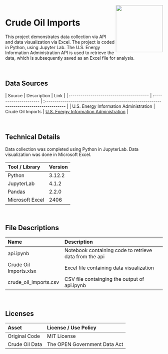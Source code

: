 <img align="right" height="150" src="https://user-images.githubusercontent.com/107127279/233161463-b4e5627d-1258-4050-80d2-d83a2abd50e7.png">

# Crude Oil Imports
This project demonstrates data collection via API and data visualization via Excel. The project is coded in Python, using Jupyter Lab. The U.S. Energy Information Administration API is used to retrieve the data, which is subsequently saved as an Excel file for analysis.

</br> 

## Data Sources

| Source                                   | Description            | Link                                                                                          |
| :--------------------------------------- | :--------------------- | :---------------------------------------------------------------------------------------- |  | U.S. Energy Information Administration  | Crude Oil Imports      | [U.S. Energy Information Administration](https://www.eia.gov/opendata/documentation.php)   |

</br> 

## Technical Details
Data collection was completed using Python in JupyterLab. Data visualization was done in Microsoft Excel.<br/>


| Tool / Library    | Version |
| :---------------  | :------ |
| Python            | 3.12.2  |
| JupyterLab        | 4.1.2   |
| Pandas            | 2.2.0   |
| Microsoft Excel   | 2406    |

</br> 

## File Descriptions

| Name                                       | Description                                                                    |
| :----------------------------------------- | :----------------------------------------------------------------------------- |
| api.ipynb                                  | Notebook containing code to retrieve data from the api                         |
| Crude Oil Imports.xlsx                     | Excel file containing data visualization                                       |
| crude_oil_imports.csv                      | CSV file containging the output of api.ipynb                                   |


</br>

## Licenses

| Asset                                    | License / Use Policy                 |
| :--------------------------------------- | :----------------------------------- |
| Original Code                            | MIT License                          |
| Crude Oil Data                           | The OPEN Government Data Act         |

